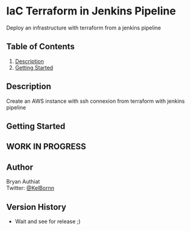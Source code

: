 # IaC Terraform in Jenkins Pipeline

Deploy an infrastructure with terraform from a jenkins pipeline

## Table of Contents
1. [Description](#Description)
2. [Getting Started](#Getting-Started)

## Description

Create an AWS instance with ssh connexion from terraform with jenkins pipeline

## Getting Started

## WORK IN PROGRESS

## Author

Bryan Authiat  
Twitter: [@KelBornn](https://twitter.com/kelbornn)

## Version History

* Wait and see for release ;)